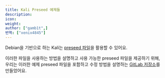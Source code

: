```yaml
---
title: Kali Preseed 예제들
description:
icon:
weight:
author: ["gamb1t",]
번역: ["xenix4845"]
---
```


Debian을 기반으로 하는 Kali는 [preseed 파일](https://wiki.debian.org/DebianInstaller/Preseed)을 활용할 수 있어요. 

이러한 파일을 사용하는 방법을 설명하고 사용 가능한 preseed 파일을 제공하기 위해, 우리는 이러한 예제 preseed 파일을 포함하고 수정 방법을 설명하는 [GitLab 저장소](https://gitlab.com/kalilinux/recipes/kali-preseed-examples)를 만들었어요.